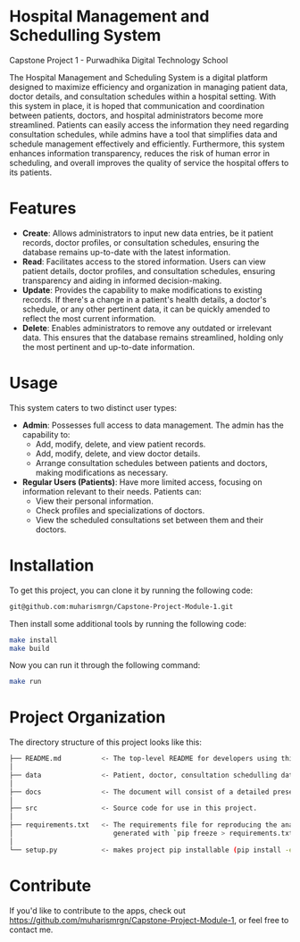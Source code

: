 # Hospital Management and Schedulling System
Capstone Project 1 - Purwadhika Digital Technology School

The Hospital Management and Scheduling System is a digital platform designed to maximize efficiency and organization in managing patient data, doctor details, and consultation schedules within a hospital setting. With this system in place, it is hoped that communication and coordination between patients, doctors, and hospital administrators become more streamlined. Patients can easily access the information they need regarding consultation schedules, while admins have a tool that simplifies data and schedule management effectively and efficiently. Furthermore, this system enhances information transparency, reduces the risk of human error in scheduling, and overall improves the quality of service the hospital offers to its patients.

# Features
- **Create**: Allows administrators to input new data entries, be it patient records, doctor profiles, or consultation schedules, ensuring the database remains up-to-date with the latest information.
- **Read**: Facilitates access to the stored information. Users can view patient details, doctor profiles, and consultation schedules, ensuring transparency and aiding in informed decision-making.
- **Update**: Provides the capability to make modifications to existing records. If there's a change in a patient's health details, a doctor's schedule, or any other pertinent data, it can be quickly amended to reflect the most current information.
- **Delete**: Enables administrators to remove any outdated or irrelevant data. This ensures that the database remains streamlined, holding only the most pertinent and up-to-date information.

# Usage
This system caters to two distinct user types:
- **Admin**: Possesses full access to data management. The admin has the capability to:
  - Add, modify, delete, and view patient records.
  - Add, modify, delete, and view doctor details.
  - Arrange consultation schedules between patients and doctors, making modifications as necessary.
- **Regular Users (Patients)**: Have more limited access, focusing on information relevant to their needs. Patients can:
  - View their personal information.
  - Check profiles and specializations of doctors.
  - View the scheduled consultations set between them and their doctors.
    
# Installation
To get this project, you can clone it by running the following code:
```bash
git@github.com:muharismrgn/Capstone-Project-Module-1.git
```
Then install some additional tools by running the following code:
```bash
make install
make build
```
Now you can run it through the following command:
```bash
make run
```
# Project Organization

The directory structure of this project looks like this:
```bash
├── README.md          <- The top-level README for developers using this project.
│
├── data               <- Patient, doctor, consultation schedulling database
│
├── docs               <- The document will consist of a detailed presentation.
│
├── src                <- Source code for use in this project.
│
├── requirements.txt   <- The requirements file for reproducing the analysis environment, e.g.
│                         generated with `pip freeze > requirements.txt`
│
└── setup.py           <- makes project pip installable (pip install -e .) so src can be imported
```
# Contribute
If you'd like to contribute to the apps, check out https://github.com/muharismrgn/Capstone-Project-Module-1, or feel free to contact me.
